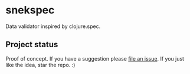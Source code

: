 # snekspec

Data validator inspired by clojure.spec.

## Project status 

Proof of concept. If you have a suggestion please [file an issue](https://github.com/alexjuda/snekspec/issues/new). If you just like the idea, star the repo. :)
